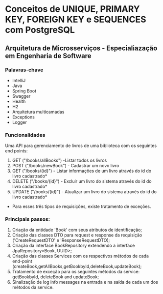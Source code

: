 # Conceitos de UNIQUE, PRIMARY KEY, FOREIGN KEY e SEQUENCES com PostgreSQL

## Arquitetura de Microsserviços - Especialiazação em Engenharia de Software 

### Palavras-chave

* IntelliJ
* Java
* Spring Boot
* Swagger
* Health
* H2
* Arquitetura multicamadas
* Exceptions
* Logger


### Funcionalidades

Uma API para gerenciamento de livros de uma biblioteca com os seguintes end points:
1. GET ("/books/allBooks") -Listar todos os livros
2. POST ("/books/newBook") - Cadastrar um novo livro
3. GET ("/books/{id}") - Listar informações de um livro através do id do livro cadastrado*
4. DELETE ("/books/{id}") - Excluir um livro do sistema através do id do livro cadastrado*
5. UPDATE ("/books/{id}") - Atualizar um livro do sistema através do id do livro cadastrado*

* Para esses três tipos de requisições, existe tratamento de exceções.

### Principais passos:

1. Criação da entidade 'Book' com seus atributos de identificação;
2. Criação das classes DTO para request e response da requisição ('CreateRequestDTO' e 'ResponseRequestDTO);
3. Criação da interface BookRepository extendendo a interface JpaRepository<Book, UUID>;
4. Criação das classes Services com os respectivos métodos de cada end-point (createBook,getAllBooks,getBookbyId,deleteBook,updateBook);
5. Tratamento de exceção para os seguintes métodos da service: getBookbyId, deleteBook and updateBook;
6. Sinalização de log info messages na entrada e na saída de cada um dos métodos da service.

